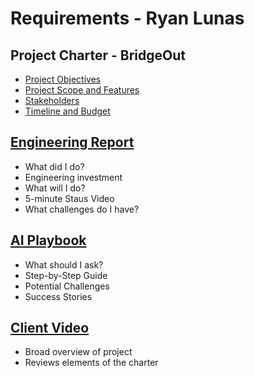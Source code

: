 # Requirements - Ryan Lunas

## Project Charter - BridgeOut
* [Project Objectives](Objectives.md)
* [Project Scope and Features](Scope.md)
* [Stakeholders](Stakeholders.md)
* [Timeline and Budget](Budget.md)

## [Engineering Report](StatusReport.md)
* What did I do?
* Engineering investment
* What will I do?
* 5-minute Staus Video
* What challenges do I have?
    
## [AI Playbook](AI.md)
* What should I ask?
* Step-by-Step Guide
* Potential Challenges
* Success Stories

## [Client Video](https://drive.google.com/file/d/1xXiJfo6HXxfP8IiBjeGvAUJFdBOht4Wr/view?usp=sharing)
* Broad overview of project
* Reviews elements of the charter